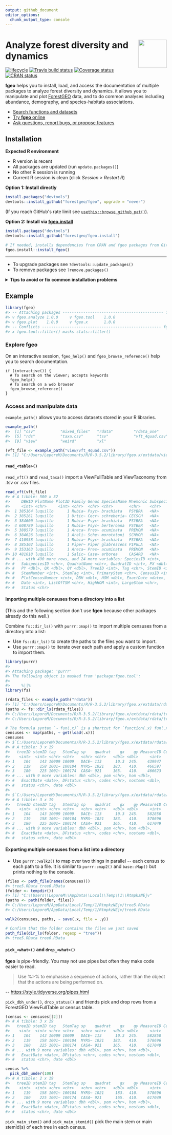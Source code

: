 ```yaml
---
output: github_document
editor_options: 
  chunk_output_type: console
---
```

<!-- README.md is generated from README.Rmd. Please edit that file -->



# <img src="https://i.imgur.com/vTLlhbp.png" align="right" height=88 /> Analyze forest diversity and dynamics

[![lifecycle](https://img.shields.io/badge/lifecycle-experimental-orange.svg)](https://www.tidyverse.org/lifecycle/#experimental)
[![Travis build status](https://travis-ci.org/forestgeo/fgeo.svg?branch=master)](https://travis-ci.org/forestgeo/fgeo)
[![Coverage status](https://codecov.io/gh/forestgeo/fgeo/branch/master/graph/badge.svg)](https://codecov.io/github/forestgeo/fgeo?branch=master)
[![CRAN status](https://www.r-pkg.org/badges/version/fgeo)](https://cran.r-project.org/package=fgeo)



__fgeo__ helps you to install, load, and access the documentation of multiple packages to analyze forest diversity and dynamics. it allows you to manipulate and plot [ForestGEO](http://www.forestgeo.si.edu/) data, and to do common analyses including abundance, demography, and species-habitats associations.

* [Search functions and datasets](https://forestgeo.github.io/fgeo/articles/siteonly/reference.html)
* [Try __fgeo__ online](https://bit.ly/fgeo-demo)
* [Ask questions, report bugs, or propose features](https://github.com/forestgeo/fgeo/issues/new)

## Installation

__Expected R environment__

* R version is recent
* All packages are updated (run `update.packages()`)
* No other R session is running
* Current R session is clean (click _Session > Restart R_)

__Option 1: Install directly__

```R
install.packages("devtools")
devtools::install_github("forestgeo/fgeo", upgrade = "never")
```

(If you reach GitHub's rate limit see [`usethis::browse_github_pat()`](https://usethis.r-lib.org/reference/browse_github_pat.html)).

__Option 2: Install via [__fgeo.install__](https://github.com/forestgeo/fgeo.install#-fgeoinstall)__

```R
install.packages("devtools")
devtools::install_github("forestgeo/fgeo.install")

# If needed, installs dependencies from CRAN and fgeo packages from GitHub
fgeo.install::install_fgeo()
```

---

* To upgrade packages see `?devtools::update_packages()`
* To remove packages see `?remove.packages()`



<details> <summary><strong>Tips to avoid or fix common installation problems</strong></summary>

#### Update R, RStudio, and R packages

* [How?](https://fgeo.netlify.com/2018/02/08/2018-02-08-update-r-rstudio-and-r-packages/)
* [Why?](https://fgeo.netlify.com/2018/03/06/2018-03-06-should-i-update-all-my-r-packages-frequently-yes-no-why/)

#### Instruct RStudio not to preserve your workspace between sessions

* [Why?](https://r4ds.had.co.nz/workflow-projects.html#what-is-real)

In RStudio go to _Tools > Global Options..._

<img src="https://i.imgur.com/QqPyHJu.png" align="center" height=450/>

#### Use RStudio projects (or the [__here__](https://here.r-lib.org/) package)

* [Why?](https://www.tidyverse.org/articles/2017/12/workflow-vs-script/)

<img src="https://user-images.githubusercontent.com/5856545/47810353-7d3ef900-dd19-11e8-951f-00afc2280198.png" align="center" height=350/>

#### Restart R many times each day

Press Cmd/Ctrl + Shift + F10 to restart RStudio or go to _Session > Restart R_.


#### Increase the rate limit to install from GitHub

* Ensure you have an account on GitHub (https://github.com/).
* Generate a GitHub token named exactly `GITHUB_PAT` by running `usethis::browse_github_pat()` in R.
* You will be sent to GitHub and you should see something like this:

<img src="https://i.imgur.com/huJ6l7n.png" align="center" height=300/>

...

* Make sure your token description says exactly `GITHUB_PAT` and click _Generate token_

...

<img src="https://i.imgur.com/iXWITVV.png" align="center" height=100/>

* Store your new token in the environmental variable `GITHUB_PAT` by running `usethis::edit_r_environ()` in R.
* A file called .Renviron will open. Type the name and value of your GitHub token. __Ensure to end this file with a new empty line__. Your .Renviron file should now look like this:

<img src="https://i.imgur.com/QSEuzbF.png" align="center" height=100/>

...

* Save and close  .Renviron.

#### Install package development utilities

Sometimes you may want to install the _source_ version of an R package from CRAN or GitHub. If that package contains a `src/` folder you will need to install package development utilities.

* [How?](https://support.rstudio.com/hc/en-us/articles/200486498-Package-Development-Prerequisites)

#### Troubleshoot: error: X11 library is missing: install XQuartz ...

If you are a mac user, __fgeo__ may fail to install with the error below. Install XQuartz from https://www.xquartz.org/ and try to install __fgeo__ again.

```R
Error : .onLoad failed in loadNamespace() for 'tcltk', details:
  call: fun(libname, pkgname)
  error: X11 library is missing: install XQuartz from xquartz.macosforge.org
```

</details>



## Example


```r
library(fgeo)
#> -- Attaching packages -------------------------------------------- fgeo 0.0.0.9002 --
#> v fgeo.analyze 1.0.0     v fgeo.tool    1.0.0
#> v fgeo.plot    1.0.0     v fgeo.x       1.0.0
#> -- Conflicts ---------------------------------------------------- fgeo_conflicts() --
#> x fgeo.tool::filter() masks stats::filter()
```

### Explore __fgeo__

On an interactive session, `fgeo_help()` and `fgeo_browse_reference()` help you to search documentation.

```
if (interactive()) {
  # To search on the viewer; accepts keywords
  fgeo_help()
  # To search on a web browser
  fgeo_browse_reference() 
}
```

### Access and manipulate data

`example_path()` allows you to access datasets stored in your R libraries.


```r
example_path()
#>  [1] "csv"           "mixed_files"   "rdata"         "rdata_one"    
#>  [5] "rds"           "taxa.csv"      "tsv"           "vft_4quad.csv"
#>  [9] "view"          "weird"         "xl"

(vft_file <- example_path("view/vft_4quad.csv"))
#> [1] "C:/Users/LeporeM/Documents/R/R-3.5.2/library/fgeo.x/extdata/view/vft_4quad.csv"
```

#### `read_<table>()`

`read_vft()` and `read_taxa()` import a ViewFullTable and ViewTaxonomy from .tsv or .csv files.


```r
read_vft(vft_file)
#> # A tibble: 500 x 32
#>     DBHID PlotName PlotID Family Genus SpeciesName Mnemonic Subspecies
#>     <int> <chr>     <int> <chr>  <chr> <chr>       <chr>    <chr>     
#>  1 385164 luquillo      1 Rubia~ Psyc~ brachiata   PSYBRA   <NA>      
#>  2 385261 luquillo      1 Urtic~ Cecr~ schreberia~ CECSCH   <NA>      
#>  3 384600 luquillo      1 Rubia~ Psyc~ brachiata   PSYBRA   <NA>      
#>  4 608789 luquillo      1 Rubia~ Psyc~ berteroana  PSYBER   <NA>      
#>  5 388579 luquillo      1 Areca~ Pres~ acuminata   PREMON   <NA>      
#>  6 384626 luquillo      1 Arali~ Sche~ morototoni  SCHMOR   <NA>      
#>  7 410958 luquillo      1 Rubia~ Psyc~ brachiata   PSYBRA   <NA>      
#>  8 385102 luquillo      1 Piper~ Piper glabrescens PIPGLA   <NA>      
#>  9 353163 luquillo      1 Areca~ Pres~ acuminata   PREMON   <NA>      
#> 10 481018 luquillo      1 Salic~ Case~ arborea     CASARB   <NA>      
#> # ... with 490 more rows, and 24 more variables: SpeciesID <int>,
#> #   SubspeciesID <chr>, QuadratName <chr>, QuadratID <int>, PX <dbl>,
#> #   PY <dbl>, QX <dbl>, QY <dbl>, TreeID <int>, Tag <chr>, StemID <int>,
#> #   StemNumber <int>, StemTag <int>, PrimaryStem <chr>, CensusID <int>,
#> #   PlotCensusNumber <int>, DBH <dbl>, HOM <dbl>, ExactDate <date>,
#> #   Date <int>, ListOfTSM <chr>, HighHOM <int>, LargeStem <chr>,
#> #   Status <chr>
```

#### Importing multiple censuses from a directory into a list

(This and the following section don't use __fgeo__ because other packages already do this well.)

Combine `fs::dir_ls()` with `purrr::map()` to import multiple censuses from a directory into a list:

* Use `fs::dir_ls()` to create the paths to the files you want to import.
* Use `purrr::map()` to iterate over each path and apply a custom function to import them.


```r
library(purrr)
#> 
#> Attaching package: 'purrr'
#> The following object is masked from 'package:fgeo.tool':
#> 
#>     %||%
library(fs)

(rdata_files <- example_path("rdata"))
#> [1] "C:/Users/LeporeM/Documents/R/R-3.5.2/library/fgeo.x/extdata/rdata"
(paths <- fs::dir_ls(rdata_files))
#> C:/Users/LeporeM/Documents/R/R-3.5.2/library/fgeo.x/extdata/rdata/tree5.RData
#> C:/Users/LeporeM/Documents/R/R-3.5.2/library/fgeo.x/extdata/rdata/tree6.RData

# The formula syntax `~ fun(.x)` is a shortcut for `function(.x) fun(.x)`
censuses <- map(paths, ~ get(load(.x)))
censuses
#> $`C:/Users/LeporeM/Documents/R/R-3.5.2/library/fgeo.x/extdata/rdata/tree5.RData`
#> # A tibble: 3 x 19
#>   treeID stemID tag   StemTag sp    quadrat    gx    gy MeasureID CensusID
#>    <int>  <int> <chr> <chr>   <chr> <chr>   <dbl> <dbl>     <int>    <int>
#> 1    104    143 10009 10009   DACE~ 113      10.3  245.    439947        5
#> 2    119    158 1001~ 100104  MYRS~ 1021    183.   410.    466597        5
#> 3    180    225 1001~ 100174  CASA~ 921     165.   410.    466623        5
#> # ... with 9 more variables: dbh <dbl>, pom <chr>, hom <dbl>,
#> #   ExactDate <date>, DFstatus <chr>, codes <chr>, nostems <dbl>,
#> #   status <chr>, date <dbl>
#> 
#> $`C:/Users/LeporeM/Documents/R/R-3.5.2/library/fgeo.x/extdata/rdata/tree6.RData`
#> # A tibble: 3 x 19
#>   treeID stemID tag   StemTag sp    quadrat    gx    gy MeasureID CensusID
#>    <int>  <int> <chr> <chr>   <chr> <chr>   <dbl> <dbl>     <int>    <int>
#> 1    104    143 10009 10009   DACE~ 113      10.3  245.    582850        6
#> 2    119    158 1001~ 100104  MYRS~ 1021    183.   410.    578696        6
#> 3    180    225 1001~ 100174  CASA~ 921     165.   410.    617049        6
#> # ... with 9 more variables: dbh <dbl>, pom <chr>, hom <dbl>,
#> #   ExactDate <date>, DFstatus <chr>, codes <chr>, nostems <dbl>,
#> #   status <chr>, date <dbl>
```

#### Exporting multiple censuses from a list into a directory

* Use `purrr::walk2()` to map over two things in parallel -- each census to each path to a file. It is similar to `purrr::map2()` and `base::Map()` but prints nothing to the console.


```r
(files <- path_file(names(censuses)))
#> tree5.RData tree6.RData
(folder <- tempdir())
#> [1] "C:\\Users\\LeporeM\\AppData\\Local\\Temp\\1\\RtmpkzNEjv"
(paths <- path(folder, files))
#> C:/Users/LeporeM/AppData/Local/Temp/1/RtmpkzNEjv/tree5.RData
#> C:/Users/LeporeM/AppData/Local/Temp/1/RtmpkzNEjv/tree6.RData

walk2(censuses, paths, ~ save(.x, file = .y))

# Confirm that the folder contains the files we just saved
path_file(dir_ls(folder, regexp = "tree"))
#> tree5.RData tree6.RData
```

#### `pick_<what>()` and `drop_<what>()`

__fgeo__ is pipe-friendly. You may not use pipes but often they make code easier to read.

> Use %>% to emphasise a sequence of actions, rather than the object that the actions are being performed on.

-- <https://style.tidyverse.org/pipes.html>

`pick_dbh_under()`, `drop_status()` and friends pick and drop rows from a ForestGEO ViewFullTable or census table.


```r
(census <- censuses[[2]])
#> # A tibble: 3 x 19
#>   treeID stemID tag   StemTag sp    quadrat    gx    gy MeasureID CensusID
#>    <int>  <int> <chr> <chr>   <chr> <chr>   <dbl> <dbl>     <int>    <int>
#> 1    104    143 10009 10009   DACE~ 113      10.3  245.    582850        6
#> 2    119    158 1001~ 100104  MYRS~ 1021    183.   410.    578696        6
#> 3    180    225 1001~ 100174  CASA~ 921     165.   410.    617049        6
#> # ... with 9 more variables: dbh <dbl>, pom <chr>, hom <dbl>,
#> #   ExactDate <date>, DFstatus <chr>, codes <chr>, nostems <dbl>,
#> #   status <chr>, date <dbl>

census %>% 
  pick_dbh_under(100)
#> # A tibble: 2 x 19
#>   treeID stemID tag   StemTag sp    quadrat    gx    gy MeasureID CensusID
#>    <int>  <int> <chr> <chr>   <chr> <chr>   <dbl> <dbl>     <int>    <int>
#> 1    119    158 1001~ 100104  MYRS~ 1021     183.  410.    578696        6
#> 2    180    225 1001~ 100174  CASA~ 921      165.  410.    617049        6
#> # ... with 9 more variables: dbh <dbl>, pom <chr>, hom <dbl>,
#> #   ExactDate <date>, DFstatus <chr>, codes <chr>, nostems <dbl>,
#> #   status <chr>, date <dbl>
```

`pick_main_stem()` and `pick_main_stemid()` pick the main stem or main stemid(s) of each tree in each census.



















